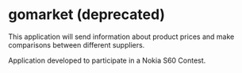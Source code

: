 # gomarket (deprecated)

This application will send information about product prices and make comparisons between different suppliers.

Application developed to participate in a Nokia S60 Contest.
